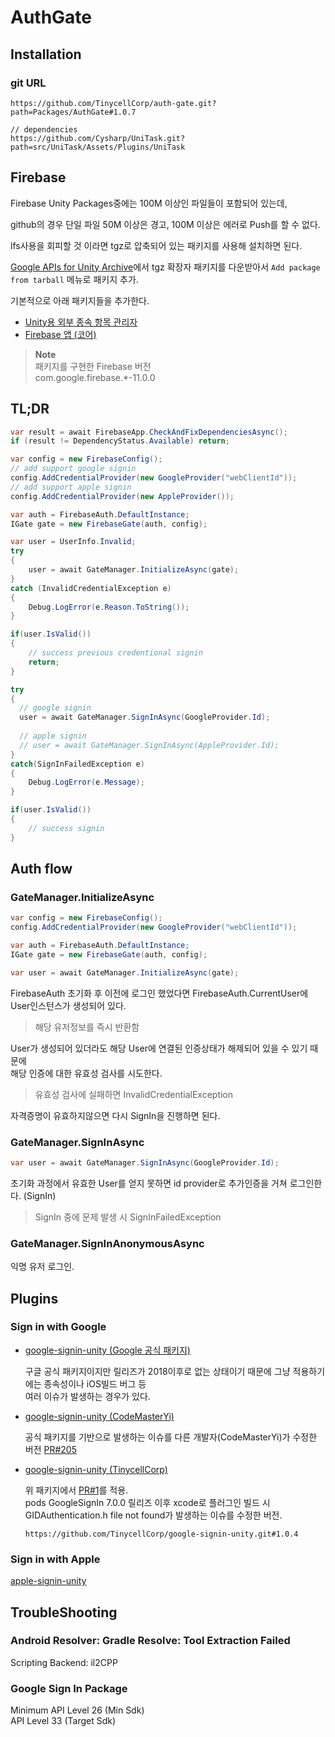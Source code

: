 ﻿# AuthGate

## Installation

### git URL

```
https://github.com/TinycellCorp/auth-gate.git?path=Packages/AuthGate#1.0.7

// dependencies
https://github.com/Cysharp/UniTask.git?path=src/UniTask/Assets/Plugins/UniTask
```

## Firebase

Firebase Unity Packages중에는 100M 이상인 파일들이 포함되어 있는데,

github의 경우 단일 파일 50M 이상은 경고, 100M 이상은 에러로 Push를 할 수 없다.

lfs사용을 회피할 것 이라면 tgz로 압축되어 있는 패키지를 사용해 설치하면 된다.

[Google APIs for Unity Archive](https://developers.google.com/unity/archive?hl=ko#firebase)에서 tgz 확장자 패키지를
다운받아서 `Add package from tarball` 메뉴로 패키지 추가.

기본적으로 아래 패키지들을 추가한다.

* [Unity용 외부 종속 항목 관리자](https://developers.google.com/unity/archive?hl=ko#tools)
* [Firebase 앱 (코어)](https://developers.google.com/unity/archive?hl=ko#firebase_app_core)

> **Note**  
> 패키지를 구현한 Firebase 버전  
> com.google.firebase.*-11.0.0

## TL;DR

```csharp
var result = await FirebaseApp.CheckAndFixDependenciesAsync();
if (result != DependencyStatus.Available) return;

var config = new FirebaseConfig();
// add support google signin
config.AddCredentialProvider(new GoogleProvider("webClientId"));
// add support apple signin
config.AddCredentialProvider(new AppleProvider());

var auth = FirebaseAuth.DefaultInstance;
IGate gate = new FirebaseGate(auth, config);

var user = UserInfo.Invalid;
try
{
    user = await GateManager.InitializeAsync(gate);
}
catch (InvalidCredentialException e)
{
    Debug.LogError(e.Reason.ToString());
}

if(user.IsValid())
{
    // success previous credentional signin
    return;
}

try
{
  // google signin
  user = await GateManager.SignInAsync(GoogleProvider.Id);
  
  // apple signin
  // user = await GateManager.SignInAsync(AppleProvider.Id);
}
catch(SignInFailedException e)
{
    Debug.LogError(e.Message);
}

if(user.IsValid())
{
    // success signin
}
```

## Auth flow

[//]: # (TODO: add diagram)

### GateManager.InitializeAsync

```csharp
var config = new FirebaseConfig();
config.AddCredentialProvider(new GoogleProvider("webClientId"));

var auth = FirebaseAuth.DefaultInstance;
IGate gate = new FirebaseGate(auth, config);

var user = await GateManager.InitializeAsync(gate);
```

FirebaseAuth 초기화 후 이전에 로그인 했었다면 FirebaseAuth.CurrentUser에 User인스턴스가 생성되어 있다.

> 해당 유저정보를 즉시 반환함

User가 생성되어 있더라도 해당 User에 연결된 인증상태가 해제되어 있을 수 있기 때문에  
해당 인증에 대한 유효성 검사를 시도한다.

> 유효성 검사에 실패하면 InvalidCredentialException

자격증명이 유효하지않으면 다시 SignIn을 진행하면 된다.

### GateManager.SignInAsync

```csharp
var user = await GateManager.SignInAsync(GoogleProvider.Id);
```

초기화 과정에서 유효한 User를 얻지 못하면 id provider로 추가인증을 거쳐 로그인한다. (SignIn)

> SignIn 중에 문제 발생 시 SignInFailedException

### GateManager.SignInAnonymousAsync

익명 유저 로그인.

## Plugins

### Sign in with Google

* [google-signin-unity (Google 공식 패키지)](https://github.com/googlesamples/google-signin-unity)

  구글 공식 패키지이지만 릴리즈가 2018이후로 없는 상태이기 때문에 그냥 적용하기에는 종속성이나 iOS빌드 버그 등  
  여러 이슈가 발생하는 경우가 있다.

* [google-signin-unity (CodeMasterYi)](https://github.com/CodeMasterYi/google-signin-unity)

  공식 패키지를 기반으로 발생하는 이슈를 다른 개발자(CodeMasterYi)가 수정한
  버전 [PR#205](https://github.com/googlesamples/google-signin-unity/pull/205)

* [google-signin-unity (TinycellCorp)](https://github.com/TinycellCorp/google-signin-unity)

  위 패키지에서 [PR#1](https://github.com/CodeMasterYi/google-signin-unity/pull/1)를 적용.  
  pods GoogleSignIn 7.0.0 릴리즈 이후 xcode로 플러그인 빌드 시 GIDAuthentication.h file not found가 발생하는 이슈를 수정한 버전.
   
  `https://github.com/TinycellCorp/google-signin-unity.git#1.0.4`

### Sign in with Apple

[apple-signin-unity](https://github.com/lupidan/apple-signin-unity)

## TroubleShooting

### Android Resolver: Gradle Resolve: Tool Extraction Failed

Scripting Backend: il2CPP

### Google Sign In Package

Minimum API Level 26 (Min Sdk)  
API Level 33 (Target Sdk)
